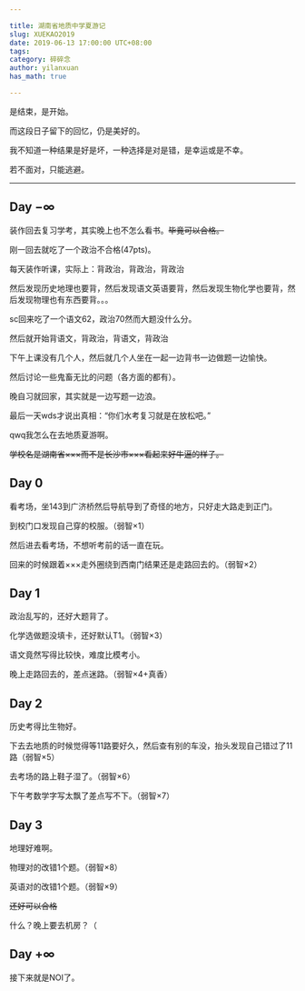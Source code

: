 ```yaml
---

title: 湖南省地质中学夏游记
slug: XUEKAO2019
date: 2019-06-13 17:00:00 UTC+08:00
tags: 
category: 碎碎念
author: yilanxuan
has_math: true

---
```


是结束，是开始。

而这段日子留下的回忆，仍是美好的。

我不知道一种结果是好是坏，一种选择是对是错，是幸运或是不幸。

若不面对，只能逃避。

<!-- TEASER_END:  -->

---
## Day $-\infty$

装作回去复习学考，其实晚上也不怎么看书。~~毕竟可以合格。~~

刚一回去就吃了一个政治不合格(47pts)。

每天装作听课，实际上：背政治，背政治，背政治

然后发现历史地理也要背，然后发现语文英语要背，然后发现生物化学也要背，然后发现物理也有东西要背。。。

sc回来吃了一个语文62，政治70然而大题没什么分。

然后就开始背语文，背政治，背语文，背政治

下午上课没有几个人，然后就几个人坐在一起一边背书一边做题一边愉快。

然后讨论一些鬼畜无比的问题（各方面的都有）。

晚自习就回家，其实就是一边写题一边浪。

最后一天wds才说出真相：“你们水考复习就是在放松吧。”

qwq我怎么在去地质夏游啊。

~~学校名是湖南省×××而不是长沙市×××看起来好牛逼的样子。~~

## Day 0

看考场，坐143到广济桥然后导航导到了奇怪的地方，只好走大路走到正门。

到校门口发现自己穿的校服。（弱智×1）

然后进去看考场，不想听考前的话一直在玩。

回来的时候跟着×××走外圈绕到西南门结果还是走路回去的。（弱智×2）

## Day 1

政治乱写的，还好大题背了。

化学选做题没填卡，还好默认T1。（弱智×3）

语文竟然写得比较快，难度比模考小。

晚上走路回去的，差点迷路。（弱智×4+真香）

## Day 2

历史考得比生物好。

下去去地质的时候觉得等11路要好久，然后查有别的车没，抬头发现自己错过了11路（弱智×5）

去考场的路上鞋子湿了。（弱智×6）

下午考数学字写太飘了差点写不下。（弱智×7）

## Day 3

地理好难啊。

物理对的改错1个题。（弱智×8）

英语对的改错1个题。（弱智×9）

~~还好可以合格~~

什么？晚上要去机房？（

## Day $+\infty$

接下来就是NOI了。	
